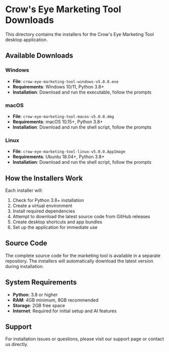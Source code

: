 # Crow's Eye Marketing Tool Downloads

This directory contains the installers for the Crow's Eye Marketing Tool desktop application.

## Available Downloads

### Windows
- **File**: `crow-eye-marketing-tool-windows-v5.0.0.exe`
- **Requirements**: Windows 10/11, Python 3.8+
- **Installation**: Download and run the executable, follow the prompts

### macOS  
- **File**: `crow-eye-marketing-tool-macos-v5.0.0.dmg`
- **Requirements**: macOS 10.15+, Python 3.8+
- **Installation**: Download and run the shell script, follow the prompts

### Linux
- **File**: `crow-eye-marketing-tool-linux-v5.0.0.AppImage`
- **Requirements**: Ubuntu 18.04+, Python 3.8+
- **Installation**: Download and run the shell script, follow the prompts

## How the Installers Work

Each installer will:
1. Check for Python 3.8+ installation
2. Create a virtual environment
3. Install required dependencies
4. Attempt to download the latest source code from GitHub releases
5. Create desktop shortcuts and app bundles
6. Set up the application for immediate use

## Source Code

The complete source code for the marketing tool is available in a separate repository. The installers will automatically download the latest version during installation.

## System Requirements

- **Python**: 3.8 or higher
- **RAM**: 4GB minimum, 8GB recommended
- **Storage**: 2GB free space
- **Internet**: Required for initial setup and AI features

## Support

For installation issues or questions, please visit our support page or contact us directly. 